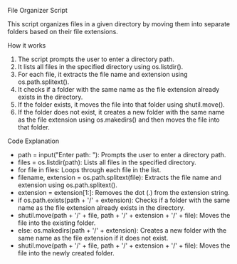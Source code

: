 File Organizer Script

This script organizes files in a given directory by moving them into separate folders based on their file extensions.

How it works

1. The script prompts the user to enter a directory path.
2. It lists all files in the specified directory using os.listdir().
3. For each file, it extracts the file name and extension using os.path.splitext().
4. It checks if a folder with the same name as the file extension already exists in the directory.
5. If the folder exists, it moves the file into that folder using shutil.move().
6. If the folder does not exist, it creates a new folder with the same name as the file extension using os.makedirs() and then moves the file into that folder.

Code Explanation

- path = input("Enter path: "): Prompts the user to enter a directory path.
- files = os.listdir(path): Lists all files in the specified directory.
- for file in files: Loops through each file in the list.
- filename, extension = os.path.splitext(file): Extracts the file name and extension using os.path.splitext().
- extension = extension[1:]: Removes the dot (.) from the extension string.
- if os.path.exists(path + '/' + extension): Checks if a folder with the same name as the file extension already exists in the directory.
- shutil.move(path + '/' + file, path + '/' + extension + '/' + file): Moves the file into the existing folder.
- else: os.makedirs(path + '/' + extension): Creates a new folder with the same name as the file extension if it does not exist.
- shutil.move(path + '/' + file, path + '/' + extension + '/' + file): Moves the file into the newly created folder.
